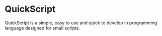 # QuickScript 
QuickScript is a simple, easy to use and quick to develop in programming language designed for small scripts.
